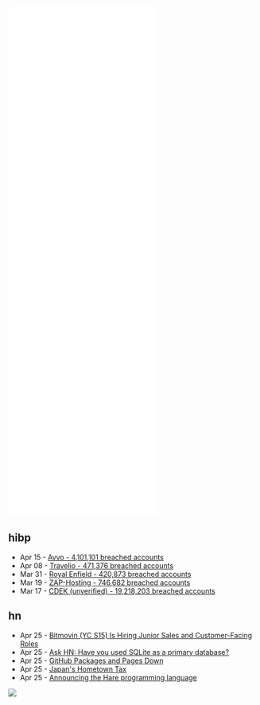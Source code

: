 ![Metrics](https://raw.githubusercontent.com/phixion/phixion/master/metrics.svg)

## hibp

<!--
for https://github.com/phixion/phixion/blob/main/.github/workflows/feeds.yml
-->
<!--START_SECTION:haveibeenpwnd-->
- Apr 15 - [Avvo - 4,101,101 breached accounts](https://haveibeenpwned.com/PwnedWebsites#Avvo)
- Apr 08 - [Travelio - 471,376 breached accounts](https://haveibeenpwned.com/PwnedWebsites#Travelio)
- Mar 31 - [Royal Enfield - 420,873 breached accounts](https://haveibeenpwned.com/PwnedWebsites#RoyalEnfield)
- Mar 19 - [ZAP-Hosting - 746,682 breached accounts](https://haveibeenpwned.com/PwnedWebsites#ZAPHosting)
- Mar 17 - [CDEK (unverified) - 19,218,203 breached accounts](https://haveibeenpwned.com/PwnedWebsites#CDEK)
<!--END_SECTION:haveibeenpwnd-->

## hn

<!--
for https://github.com/phixion/phixion/blob/main/.github/workflows/feeds.yml
-->
<!--START_SECTION:hn-->
- Apr 25 - [Bitmovin (YC S15) Is Hiring Junior Sales and Customer-Facing Roles](https://bitmovin.com/careers/)
- Apr 25 - [Ask HN: Have you used SQLite as a primary database?](https://news.ycombinator.com/item?id=31152490)
- Apr 25 - [GitHub Packages and Pages Down](https://www.githubstatus.com/incidents/b40k7ckrs7sp)
- Apr 25 - [Japan's Hometown Tax](https://www.kalzumeus.com/2018/10/19/japanese-hometown-tax/)
- Apr 25 - [Announcing the Hare programming language](https://harelang.org/blog/2022-04-25-announcing-hare/)
<!--END_SECTION:hn-->

<!--
for https://yhype.me
-->
![](https://hit.yhype.me/github/profile?user_id=13013670)
